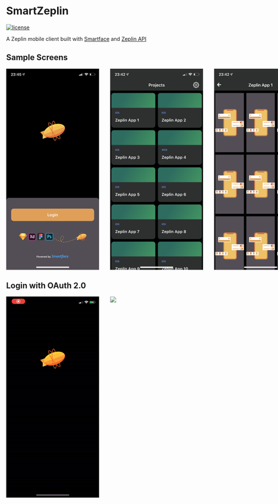 # SmartZeplin

[![license](https://img.shields.io/github/license/ozcanovunc/SmartZeplin.svg)](https://github.com/ozcanovunc/SmartZeplin/blob/master/LICENSE)

A Zeplin mobile client built with [Smartface](https://smartface.io/) and [Zeplin API](https://docs.zeplin.dev/reference)

## Sample Screens

<div style="display:flex;">
<img width=250 src="/screenshots/login.PNG">
<img width=250 src="/screenshots/projects.PNG" hspace="30">
<img width=250 src="/screenshots/screens.PNG">
</div>

## Login with OAuth 2.0

<div style="display:flex;">
<img width=250 src="/screenshots/login.gif">
<img width=250 src="/screenshots/oauth.gif" hspace="30">
</div>
